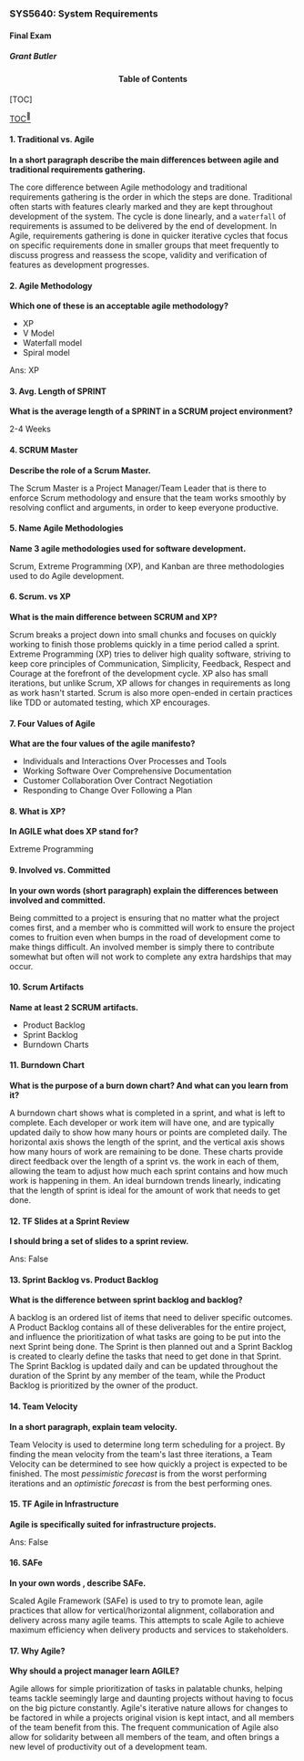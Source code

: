 <div class="titlePage">

### SYS5640: System Requirements
#### Final Exam
##### Grant Butler
</div>

<a name="table"></a>

<div style="text-align: center;">

#### Table of Contents
</div>
[TOC]

<div class="pageBreak"></div>

<div class="footer">

[TOC<sup>](#table)</sup>
</div>

#### 1. Traditional vs. Agile

**In a short paragraph describe the main differences between agile and traditional requirements gathering.**

The core difference between Agile methodology and traditional requirements gathering is the order in which the steps are done. Traditional often starts with features clearly marked and they are kept throughout development of the system. The cycle is done linearly, and a `waterfall` of requirements is assumed to be delivered by the end of development. In Agile, requirements gathering is done in quicker iterative cycles that focus on specific requirements done in smaller groups that meet frequently to discuss progress and reassess the scope, validity and verification of features as development progresses.

#### 2. Agile Methodology

**Which one of these is an acceptable agile methodology?**

- XP
- V Model
- Waterfall model
- Spiral model

Ans: XP

#### 3. Avg. Length of SPRINT

**What is the average length of a SPRINT in a SCRUM project environment?**

2-4 Weeks

#### 4. SCRUM Master

**Describe the role of a Scrum Master.**

The Scrum Master is a Project Manager/Team Leader that is there to enforce Scrum methodology and ensure that the team works smoothly by resolving conflict and arguments, in order to keep everyone productive.

<div class="pageBreak"></div>


#### 5. Name Agile Methodologies

**Name 3 agile methodologies used for software development.**

Scrum, Extreme Programming (XP), and Kanban are three methodologies used to do Agile development.

#### 6. Scrum. vs XP

**What is the main difference between SCRUM and XP?**

Scrum breaks a project down into small chunks and focuses on quickly working to finish those problems quickly in a time period called a sprint. Extreme Programming (XP) tries to deliver high quality software, striving to keep core principles of Communication, Simplicity, Feedback, Respect and Courage at the forefront of the development cycle. XP also has small iterations, but unlike Scrum, XP allows for changes in requirements as long as work hasn't started. Scrum is also more open-ended in certain practices like TDD or automated testing, which XP encourages.

#### 7. Four Values of Agile

**What are the four values of the agile manifesto?**

- Individuals and Interactions Over Processes and Tools
- Working Software Over Comprehensive Documentation
- Customer Collaboration Over Contract Negotiation
- Responding to Change Over Following a Plan

#### 8. What is XP?

**In AGILE what does XP stand for?**

Extreme Programming

<div class="pageBreak"></div>


#### 9. Involved vs. Committed

**In your own words (short paragraph) explain the differences between involved and committed.**

Being committed to a project is ensuring that no matter what the project comes first, and a member who is committed will work to ensure the project comes to fruition even when bumps in the road of development come to make things difficult. An involved member is simply there to contribute somewhat but often will not work to complete any extra hardships that may occur.

#### 10. Scrum Artifacts

**Name at least 2 SCRUM artifacts.**

- Product Backlog
- Sprint Backlog
- Burndown Charts

#### 11. Burndown Chart

**What is the purpose of a burn down chart? And what can you learn from it?**

A burndown chart shows what is completed in a sprint, and what is left to complete. Each developer or work item will have one, and are typically updated daily to show how many hours or points are completed daily. The horizontal axis shows the length of the sprint, and the vertical axis shows how many hours of work are remaining to be done. These charts provide direct feedback over the length of a sprint vs. the work in each of them, allowing the team to adjust how much each sprint contains and how much work is happening in them. An ideal burndown trends linearly, indicating that the length of sprint is ideal for the amount of work that needs to get done.

#### 12. TF Slides at a Sprint Review

**I should bring a set of slides to a sprint review.**

Ans: False

<div class="pageBreak"></div>

#### 13. Sprint Backlog vs. Product Backlog

**What is the difference between sprint backlog and backlog?**

A backlog is an ordered list of items that need to deliver specific outcomes. A Product Backlog contains all of these deliverables for the entire project, and influence the prioritization of what tasks are going to be put into the next Sprint being done. The Sprint is then planned out and a Sprint Backlog is created to clearly define the tasks that need to get done in that Sprint. The Sprint Backlog is updated daily and can be updated throughout the duration of the Sprint by any member of the team, while the Product Backlog is prioritized by the owner of the product.

#### 14. Team Velocity

**In a short paragraph, explain team velocity.**

Team Velocity is used to determine long term scheduling for a project. By finding the mean velocity from the team's last three iterations, a Team Velocity can be determined to see how quickly a project is expected to be finished. The most *pessimistic forecast* is from the worst performing iterations and an *optimistic forecast* is from the best performing ones.

#### 15. TF Agile in Infrastructure

**Agile is specifically suited for infrastructure projects.**

Ans: False

#### 16. SAFe

**In your own words , describe SAFe.**

Scaled Agile Framework (SAFe) is used to try to promote lean, agile practices that allow for vertical/horizontal alignment, collaboration and delivery across many agile teams. This attempts to scale Agile to achieve maximum efficiency when delivery products and services to stakeholders.

<div class="pageBreak"></div>

#### 17. Why Agile?

**Why should a project manager learn AGILE?**

Agile allows for simple prioritization of tasks in palatable chunks, helping teams tackle seemingly large and daunting projects without having to focus on the big picture constantly. Agile's iterative nature allows for changes to be factored in while a projects original vision is kept intact, and all members of the team benefit from this. The frequent communication of Agile also allow for solidarity between all members of the team, and often brings a new level of productivity out of a development team.